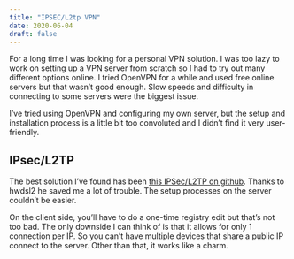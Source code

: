 ```yaml
---
title: "IPSEC/L2tp VPN"
date: 2020-06-04
draft: false
---
```

For a long time I was looking for a personal VPN solution. I was too lazy to work on setting up a VPN server from scratch so I had to try out many different options online. I tried OpenVPN for a while and used free online servers but that wasn’t good enough. Slow speeds and difficulty in connecting to some servers were the biggest issue.

I’ve tried using OpenVPN and configuring my own server, but the setup and installation process is a little bit too convoluted and I didn’t find it very user-friendly. 

## IPsec/L2TP

The best solution I’ve found has been <a href="https://github.com/hwdsl2/setup-ipsec-vpn">this IPSec/L2TP on github</a>. Thanks to hwdsl2 he saved me a lot of trouble. The setup processes on the server couldn’t be easier.

On the client side, you’ll have to do a one-time registry edit but that’s not too bad. The only downside I can think of is that it allows for only 1 connection per IP. So you can’t have multiple devices that share a public IP connect to the server. Other than that, it works like a charm. 

